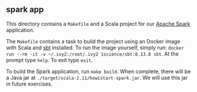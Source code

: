 spark app
---------

This directory contains a `Makefile` and a Scala project for our [Apache Spark](http://spark.apache.org) application.

The `Makefile` contains a task to build the project using an Docker image with Scala and [sbt](http://www.scala-sbt.org/) installed. To run the image yourself, simply run: `docker run --rm -it -v ~/.ivy2:/root/.ivy2 1science/sbt:0.13.8 sbt`. At the prompt type `help`. To exit type `exit`.

To build the Spark application, run `make build`. When complete, there will be a Java jar at `./target/scala-2.11/howistart-spark.jar`. We will use this jar in future exercises.
